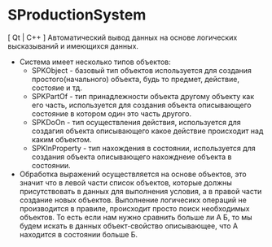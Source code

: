 # SProductionSystem
[ Qt | C++ ] Автоматический вывод данных на основе логических высказываний и имеющихся данных.

<ul>
  <li>
    Система имеет несколько типов объектов:
    <ul>
      <li>
        SPKObject - базовый тип объектов используется для создания простого(начального) объекта, будь то предмет, действие, состояие и тд. 
      </li>
      <li>
        SPKPartOf - тип принадлежности объекта другому объекту как его часть, используется для создания объекта описывающего состояние в котором один это часть другого.
      </li>
      <li>
        SPKDoOn - тип осуществления действия, используется для создагия объекта описывающего какое действие происходит над каким объектом.
      </li>
      <li>
        SPKInProperty - тип нахождения в состоянии, используется для создания объекта описывающего нахожднеие объекта в состоянии.
      </li>
    </ul>
  </li>
  <li>
    Обработка выражений осуществляется на основе объектов, это значит что в левой части список объектов, 
    которые должны присутствовать в данных для выполнения условия, 
    а в правой части создание новых объектов. Выполнение логичесикх операций не производится в правиле, 
    происходит просто поиск необходимых объектов. То есть если нам нужно сравнить больше ли А Б, 
    то мы будем искать в данных объект-свойство описывающее, что А находится в состоянии больше Б.
  </li>
</ul>
